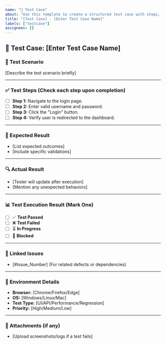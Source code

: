 ```yaml
---
name: "📝 Test Case"
about: "Use this template to create a structured test case with steps, checkboxes, expected results, and execution tracking."
title: "[Test Case] - [Enter Test Case Name]"
labels: ["testcase"]
assignees: []
---
```


## 📝 Test Case: [Enter Test Case Name]

### **📌 Test Scenario**
[Describe the test scenario briefly]

---

### **✅ Test Steps (Check each step upon completion)**
- [ ] **Step 1:** Navigate to the login page.
- [ ] **Step 2:** Enter valid username and password.
- [ ] **Step 3:** Click the "Login" button.
- [ ] **Step 4:** Verify user is redirected to the dashboard.

---

### **🎯 Expected Result**
- [List expected outcomes]
- [Include specific validations]

---

### **🔍 Actual Result**
- [Tester will update after execution]
- [Mention any unexpected behaviors]

---

### **📊 Test Execution Result (Mark One)**
- [ ] ✅ **Test Passed**
- [ ] ❌ **Test Failed**
- [ ] ⏳ **In Progress**
- [ ] 🚫 **Blocked**

---

### **🔗 Linked Issues**
- [#Issue_Number] (For related defects or dependencies)

---

### **📂 Environment Details**
- **Browser:** [Chrome/Firefox/Edge]
- **OS:** [Windows/Linux/Mac]
- **Test Type:** [UI/API/Performance/Regression]
- **Priority:** [High/Medium/Low]

---

### **📸 Attachments (if any)**
- [Upload screenshots/logs if a test fails]
